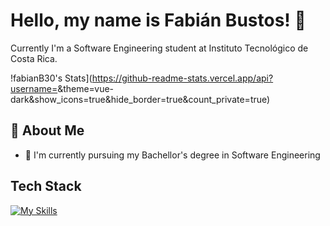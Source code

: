 # Hello, my name is Fabián Bustos! 👋

Currently I'm a Software Engineering student at Instituto Tecnológico de Costa Rica. 

!fabianB30's Stats](https://github-readme-stats.vercel.app/api?username=<username>&theme=vue-dark&show_icons=true&hide_border=true&count_private=true)

## 🚀 About Me

- 🔭 I'm currently pursuing my Bachellor's degree in Software Engineering

## Tech Stack
[![My Skills](https://skillicons.dev/icons?i=js,html,css,wasm)](https://skillicons.dev)



<!--

Here are some ideas to get you started:

- 🔭 I’m currently working on ...
- 🌱 I’m currently learning ...
- 👯 I’m looking to collaborate on ...
- 🤔 I’m looking for help with ...
- 💬 Ask me about ...
- 📫 How to reach me: ...
- 😄 Pronouns: ...
- ⚡ Fun fact: ...
-->
